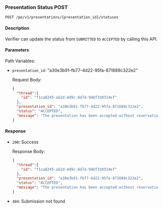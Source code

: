 ### Presentation Status POST

`POST /pe/v1/presentations/{presentation_id}/statuses`

#### Description

Verifier can update the status from `SUBMITTED` to `ACCEPTED` by calling this API.


#### Parameters

Path Variables:
* `presentation_id`: "a30e3b91-fb77-4d22-95fa-871689c322e2"

  Request Body:
  ```json
  {
    "thread":{
      "id": "f1ca8245-ab2d-4d9c-8d7d-94bf310314ef"
    },
    "presentation_id": "a30e3b91-fb77-4d22-95fa-871689c322e2", 
    "status": "ACCEPTED",
    "message": "The presentation has been accepted without reservation"
  }
  ```


#### Response

* `200`: Success

  Response Body:

  ```json
  {
    "thread":{
      "id": "f1ca8245-ab2d-4d9c-8d7d-94bf310314ef"
    },
    "presentation_id": "a30e3b91-fb77-4d22-95fa-871689c322e2", 
    "status": "ACCEPTED",
    "message": "The presentation has been accepted without reservation"
  }
  ```

* `404`: Submission not found
